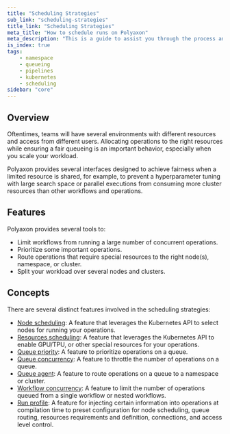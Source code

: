 ```yaml
---
title: "Scheduling Strategies"
sub_link: "scheduling-strategies"
title_link: "Scheduling Strategies"
meta_title: "How to schedule runs on Polyaxon"
meta_description: "This is a guide to assist you through the process and strategies for scheduling your runs."
is_index: true
tags:
    - namespace
    - queueing
    - pipelines
    - kubernetes
    - scheduling
sidebar: "core"
---
```


## Overview

Oftentimes, teams will have several environments with different resources and access from different users.
Allocating operations to the right resources while ensuring a fair queueing is an important behavior, especially when you scale your workload.

Polyaxon provides several interfaces designed to achieve fairness when a limited resource is shared,
for example, to prevent a hyperparameter tuning with large search space or parallel executions from consuming more cluster resources than other workflows and operations.

## Features

Polyaxon provides several tools to:
 * Limit workflows from running a large number of concurrent operations.
 * Prioritize some important operations.
 * Route operations that require special resources to the right node(s), namespace, or cluster.
 * Split your workload over several nodes and clusters.

## Concepts

There are several distinct features involved in the scheduling strategies:

 * [Node scheduling](/docs/core/scheduling-strategies/node-scheduling/): A feature that leverages the Kubernetes API to select nodes for running your operations.
 * [Resources scheduling](/docs/core/scheduling-strategies/resources-scheduling/): A feature that leverages the Kubernetes API to enable GPU/TPU, or other special resources for your operations.
 * [Queue priority](/docs/core/scheduling-strategies/queue-routing/#priority): A feature to prioritize operations on a queue.
 * [Queue concurrency](/docs/core/scheduling-strategies/queue-routing/#concurrency): A feature to throttle the number of operations on a queue.
 * [Queue agent](/docs/core/scheduling-strategies/queue-routing/#agent): A feature to route operations on a queue to a namespace or cluster.
 * [Workflow concurrency](/docs/core/scheduling-strategies/queue-routing/#concurrency): A feature to limit the number of operations queued from a single workflow or nested workflows.
 * [Run profile](/docs/core/scheduling-strategies/run-profiles/): A feature for injecting certain information into operations at compilation time to preset configuration
   for node scheduling, queue routing, resources requirements and definition, connections, and access level control.

